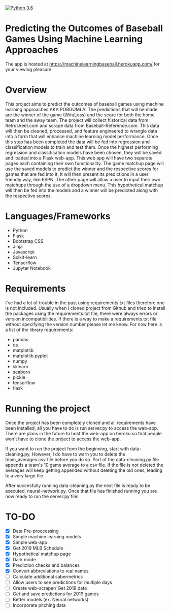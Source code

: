 [![Python 3.6](https://img.shields.io/badge/python-3.6-blue.svg)](https://www.python.org/downloads/release/python-360/)
# Predicting the Outcomes of Baseball Games Using Machine Learning Approaches

The app is hosted at https://machinelearningbaseball.herokuapp.com/ for your viewing pleasure.

# Overview

This project aims to predict the outcomes of baseball games using machine learning approaches AKA POBGUMLA. The predictions that will be made are the winner of the game (Win/Loss) and the score for both the home team and the away team. The project will collect historical data from Retrosheet.com and scrape data from Baseball-Reference.com. This data will then be cleaned, processed, and feature engineered to wrangle data into a form that will enhance machine learning model performance. Once this step has been completed the data will be fed into regression and classification models to train and test them. Once the highest performing regression and classification models have been chosen, they will be saved and loaded into a Flask web-app. This web app will have two separate pages each containing their own functionality. The game matchup page will use the saved models to predict the winner and the respective scores for games that are fed into it. It will then present its predictions in a user friendly way, like ESPN. The other page will allow a user to input their own matchups through the use of a dropdown menu. This hypothetical matchup will then be fed into the models and a winner will be predicted along with the respective scores.

# Languages/Frameworks
* Python
* Flask
* Bootstrap CSS
* Jinja
* Javascript
* Scikit-learn
* Tensorflow
* Jupyter Notebook

# Requirements
I've had a lot of trouble in the past using requirements.txt files therefore one is not included. Usually when I cloned project from Github and tried to install the packages using the requirements.txt file, there were always errors or version incompatibilities. If there is a way to make a requirements.txt file without specifying the version number please let me know. For now here is a list of the library requirements:

* pandas
* os
* matplotlib
* matplotlib.pyplot
* numpy
* sklearn
* seaborn
* pickle
* tensorflow
* flask

# Running the  project
Once the project has been completely cloned and all requirements have been installed, all you have to do is run server.py to access the web-app. There are plans in the future to host the web-app on heroku so that people won't have to clone the project to access the web-app.

If you want to run the project from the beginning, start with data-cleaning.py. However, I do have to warn you to delete the team_averages.csv file before you do so. Part of the data-cleaning.py file appends a team's 10 game average to a csv file. If the file is not deleted the averages will keep getting appended without deleting the old ones, leading to a very large file.

After succesfully running data-cleaning.py the next file is ready to be executed, neural-network.py. Once that file has finished running you are now ready to run the server.py file!


# TO-DO
- [x] Data Pre-proccessing
- [x] Simple machine learning models
- [x] Simple web-app
- [x] Get 2019 MLB Schedule
- [x] Hypothetical matchup page
- [x] Dark mode
- [x] Prediction checks and balances
- [x] Convert abbreviations to real names
- [ ] Calculate additional sabermetrics
- [ ] Allow users to see predictions for multiple days
- [ ] Create web-scraper/ Get 2019 data
- [ ] Get and save predictions for 2019 games
- [ ] Better models (ex. Neural networks)
- [ ] Incorporate pitching data
